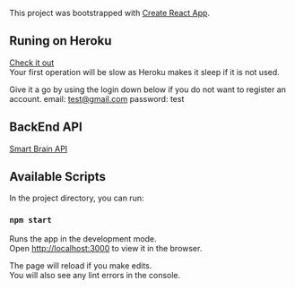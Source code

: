 This project was bootstrapped with [Create React App](https://github.com/facebook/create-react-app).

## Runing on Heroku
[Check it out](https://binlix26-smart-brain.herokuapp.com/)<br>
Your first operation will be slow as Heroku makes it sleep if it is not used.

Give it a go by using the login down below if you do not want to register an account.
email: test@gmail.com
password: test

## BackEnd API
[Smart Brain API](https://github.com/Binlix26/smart-brain-api)

## Available Scripts

In the project directory, you can run:

### `npm start`

Runs the app in the development mode.<br>
Open [http://localhost:3000](http://localhost:3000) to view it in the browser.

The page will reload if you make edits.<br>
You will also see any lint errors in the console.
